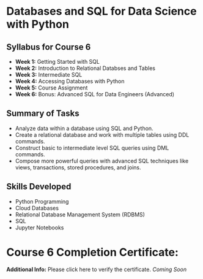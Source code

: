 # Databases and SQL for Data Science with Python
## Syllabus for Course 6
- **Week 1:** Getting Started with SQL
- **Week 2:** Introduction to Relational Databses and Tables
- **Week 3:** Intermediate SQL
- **Week 4:** Accessing Databases with Python
- **Week 5:** Course Assignment
- **Week 6:** Bonus: Advanced SQL for Data Engineers (Advanced)
## Summary of Tasks
- Analyze data within a database using SQL and Python.
- Create a relational database and work with multiple tables using DDL commands.
- Construct basic to intermediate level SQL queries using DML commands.
- Compose more powerful queries with advanced SQL techniques like views, transactions, stored procedures, and joins.
## Skills Developed
- Python Programming
- Cloud Databases
- Relational Database Management System (RDBMS)
- SQL
- Jupyter Notebooks
# Course 6 Completion Certificate:
**Additional Info:** Please click here to verify the certificate.
*Coming Soon*

